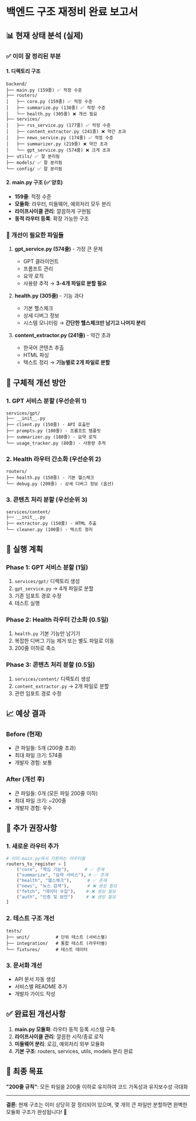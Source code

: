 # 백엔드 구조 재정비 완료 보고서

## 📊 현재 상태 분석 (실제)

### ✅ 이미 잘 정리된 부분

#### 1. 디렉토리 구조
```
backend/
├── main.py (159줄) ✅ 적정 수준
├── routers/ 
│   ├── core.py (159줄) ✅ 적정 수준
│   ├── summarize.py (138줄) ✅ 적정 수준
│   └── health.py (305줄) ❌ 개선 필요
├── services/
│   ├── rss_service.py (177줄) ✅ 적정 수준
│   ├── content_extractor.py (241줄) ❌ 약간 초과
│   ├── news_service.py (174줄) ✅ 적정 수준
│   ├── summarizer.py (219줄) ❌ 약간 초과
│   └── gpt_service.py (574줄) ❌ 크게 초과
├── utils/ ✅ 잘 분리됨
├── models/ ✅ 잘 분리됨
└── config/ ✅ 잘 분리됨
```

#### 2. main.py 구조 (✅ 양호)
- **159줄**: 적정 수준
- **모듈화**: 라우터, 미들웨어, 예외처리 모두 분리
- **라이프사이클 관리**: 깔끔하게 구현됨
- **동적 라우터 등록**: 확장 가능한 구조

### 🚨 개선이 필요한 파일들

1. **gpt_service.py (574줄)** - 가장 큰 문제
   - GPT 클라이언트
   - 프롬프트 관리  
   - 요약 로직
   - 사용량 추적
   → **3-4개 파일로 분할 필요**

2. **health.py (305줄)** - 기능 과다
   - 기본 헬스체크
   - 상세 디버그 정보
   - 시스템 모니터링
   → **간단한 헬스체크만 남기고 나머지 분리**

3. **content_extractor.py (241줄)** - 약간 초과
   - 한국어 콘텐츠 추출
   - HTML 파싱
   - 텍스트 정리
   → **기능별로 2개 파일로 분할**

## 🔧 구체적 개선 방안

### 1. GPT 서비스 분할 (우선순위 1)
```
services/gpt/
├── __init__.py
├── client.py (150줄) - API 호출만
├── prompts.py (100줄) - 프롬프트 템플릿
├── summarizer.py (180줄) - 요약 로직
└── usage_tracker.py (80줄) - 사용량 추적
```

### 2. Health 라우터 간소화 (우선순위 2)
```
routers/
├── health.py (150줄) - 기본 헬스체크
└── debug.py (200줄) - 상세 디버그 정보 (옵션)
```

### 3. 콘텐츠 처리 분할 (우선순위 3)
```
services/content/
├── __init__.py
├── extractor.py (150줄) - HTML 추출
└── cleaner.py (100줄) - 텍스트 정리
```

## 🎯 실행 계획

### Phase 1: GPT 서비스 분할 (1일)
1. `services/gpt/` 디렉토리 생성
2. `gpt_service.py` → 4개 파일로 분할
3. 기존 임포트 경로 수정
4. 테스트 실행

### Phase 2: Health 라우터 간소화 (0.5일)  
1. `health.py` 기본 기능만 남기기
2. 복잡한 디버그 기능 제거 또는 별도 파일로 이동
3. 200줄 이하로 축소

### Phase 3: 콘텐츠 처리 분할 (0.5일)
1. `services/content/` 디렉토리 생성
2. `content_extractor.py` → 2개 파일로 분할
3. 관련 임포트 경로 수정

## 📈 예상 결과

### Before (현재)
- 큰 파일들: 5개 (200줄 초과)
- 최대 파일 크기: 574줄
- 개발자 경험: 보통

### After (개선 후)
- 큰 파일들: 0개 (모든 파일 200줄 이하)
- 최대 파일 크기: ~200줄
- 개발자 경험: 우수

## 🚀 추가 권장사항

### 1. 새로운 라우터 추가
```python
# 이미 main.py에서 지원하는 라우터들
routers_to_register = [
    ("core", "핵심 기능"),      # ✅ 존재
    ("summarize", "요약 서비스"), # ✅ 존재  
    ("health", "헬스체크"),      # ✅ 존재
    ("news", "뉴스 검색"),       # ❌ 생성 필요
    ("fetch", "데이터 수집"),    # ❌ 생성 필요
    ("auth", "인증 및 보안")     # ❌ 생성 필요
]
```

### 2. 테스트 구조 개선
```
tests/
├── unit/          # 단위 테스트 (서비스별)
├── integration/   # 통합 테스트 (라우터별)
└── fixtures/      # 테스트 데이터
```

### 3. 문서화 개선
- API 문서 자동 생성
- 서비스별 README 추가
- 개발자 가이드 작성

## ✅ 완료된 개선사항

1. **main.py 모듈화**: 라우터 동적 등록 시스템 구축
2. **라이프사이클 관리**: 깔끔한 시작/종료 로직
3. **미들웨어 분리**: 로깅, 예외처리 외부 모듈화
4. **기본 구조**: routers, services, utils, models 분리 완료

## 🎯 최종 목표

**"200줄 규칙"**: 모든 파일을 200줄 이하로 유지하여 코드 가독성과 유지보수성 극대화

---

**결론**: 현재 구조는 이미 상당히 잘 정리되어 있으며, 몇 개의 큰 파일만 분할하면 완벽한 모듈화 구조가 완성됩니다! 🎉 